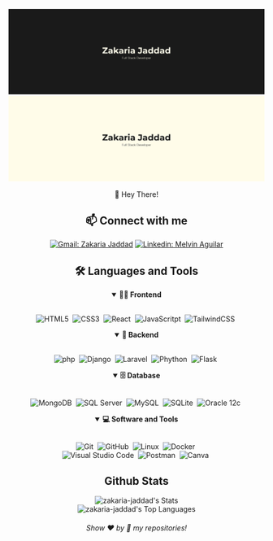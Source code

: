 ![Banner-dark-mode](./static/dark.png#gh-dark-mode-only)
![Banner-light-mode](./static/light.png#gh-light-mode-only)

<p align="center">
👋 Hey There!
</p>

<h2 align="center">📫 Connect with me</h2>

<div align = "center">
    
[![Gmail: Zakaria Jaddad](https://img.shields.io/badge/-gmail-red?style=for-the-badge&logo=Gmail&logoColor=white&link=mailto:zakaria.jaddad26@gmail.com)](mailto:zakaria.jaddad26@gmail.com) 
[![Linkedin: Melvin Aguilar](https://img.shields.io/badge/-linkedin-blue?style=for-the-badge&logo=Linkedin&logoColor=white&link=https://www.linkedin.com/in/zakaria-jaddad-4a59a3245/)](https://https://www.linkedin.com/in/zakaria-jaddad-4a59a3245/)
  
</div>

<div align = "center">

<h2 align="center">🛠️ Languages and Tools</h2>

<details open>
<summary><b>🏄‍♂️ Frontend</b></summary>
<br>
  
![HTML5](https://img.shields.io/badge/-HTML5-E34F26?style=for-the-badge&logo=html5&logoColor=white)&nbsp;
![CSS3](https://img.shields.io/badge/-CSS3-1572B6?style=for-the-badge&logo=css3)&nbsp;
![React](https://img.shields.io/badge/-React-%23404d59?style=for-the-badge&logo=react)&nbsp;
![JavaScritpt](https://img.shields.io/badge/JavaScript-323330?style=for-the-badge&logo=javascript&logoColor=F7DF1E)&nbsp;
![TailwindCSS](https://img.shields.io/badge/-Tailwind_CSS-38B2AC?style=for-the-badge&logo=tailwind-css&logoColor=white)&nbsp;
</details>

<details open>
<summary><b>🧰 Backend</b></summary>
<br>

![php](https://img.shields.io/badge/PHP-777BB4?style=for-the-badge&logo=php&logoColor=white)&nbsp;
![Django](https://img.shields.io/badge/Django-092E20?style=for-the-badge&logo=django&logoColor=white)&nbsp;
![Laravel](https://img.shields.io/badge/Laravel-FF2D20?style=for-the-badge&logo=laravel&logoColor=white)&nbsp;
![Phython](https://img.shields.io/badge/Python-14354C?style=for-the-badge&logo=python&logoColor=white)&nbsp;
![Flask](https://img.shields.io/badge/Flask-000000?style=for-the-badge&logo=flask&logoColor=white)&nbsp;

</details>

<details open>
<summary><b>🗄️ Database</b></summary>
<br>

![MongoDB](https://img.shields.io/badge/-MongoDB-47A248?style=for-the-badge&logo=mongodb&logoColor=white)&nbsp;
![SQL Server](https://img.shields.io/badge/-SQL%20Server-CC2927?style=for-the-badge&logo=microsoft-sql-server&logoColor=white)&nbsp;
![MySQL](https://img.shields.io/badge/-MySQL-00000F?style=for-the-badge&logo=mysql)&nbsp;
![SQLite](https://img.shields.io/badge/SQLite-07405E?style=for-the-badge&logo=sqlite&logoColor=white)&nbsp;
![Oracle 12c](https://img.shields.io/badge/-Oracle%2012c-F80000?style=for-the-badge&logo=oracle&logoColor=white)&nbsp;

</details>

<details open>
<summary><b>💻 Software and Tools</b></summary>
<br>

![Git](https://img.shields.io/badge/-Git-F05032?style=for-the-badge&logo=git&logoColor=white)&nbsp;
![GitHub](https://img.shields.io/badge/-GitHub-181717?style=for-the-badge&logo=github)&nbsp;
![Linux](https://img.shields.io/badge/-Linux-FCC624?style=for-the-badge&logo=linux&logoColor=black)&nbsp;
![Docker](https://img.shields.io/badge/-Docker-2496ED?style=for-the-badge&logo=docker&logoColor=white)&nbsp;
<br>
![Visual Studio Code](https://img.shields.io/badge/-VSCODE-007ACC?style=for-the-badge&&logo=visual-studio-code&logoColor=white)&nbsp;
![Postman](https://img.shields.io/badge/-Postman-FF6C37?style=for-the-badge&logo=postman&logoColor=white)&nbsp;
![Canva](https://img.shields.io/badge/-Canva-00C4CC?style=for-the-badge&logo=canva&logoColor=white)&nbsp;

</details>
</div>


<h2 align="center">Github Stats</h2>

<div align = "center">

![zakaria-jaddad's Stats](https://github-readme-stats.vercel.app/api?username=zakaria-jaddad&theme=dark&show_icons=true&hide_border=false&count_private=true)
<br>
![zakaria-jaddad's Top Languages](https://github-readme-stats.vercel.app/api/top-langs/?username=zakaria-jaddad&theme=dark&show_icons=true&hide_border=false&layout=compact)

</div>
<h6 align="center">Show ❤️ by 🌟 my repositories!</h6>

